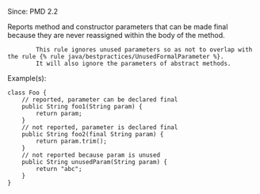 Since: PMD 2.2

Reports method and constructor parameters that can be made final because they are never reassigned within the body of the method.

            This rule ignores unused parameters so as not to overlap with the rule {% rule java/bestpractices/UnusedFormalParameter %}.
            It will also ignore the parameters of abstract methods.

Example(s):
```
class Foo {
    // reported, parameter can be declared final
    public String foo1(String param) {
        return param;
    }
    // not reported, parameter is declared final
    public String foo2(final String param) {
        return param.trim();
    }
    // not reported because param is unused
    public String unusedParam(String param) {
        return "abc";
    }
}
```

